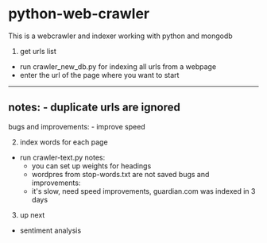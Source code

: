 # python-web-crawler
This is a webcrawler and indexer working with python and mongodb

1. get urls list
 - run crawler_new_db.py for indexing all urls from a webpage
 - enter the url of the page where you want to start
 ------
 notes: 
 	- duplicate urls are ignored
 ------
 bugs and improvements: 
 	- improve speed

2. index words for each page
 - run crawler-text.py
 notes:
 	- you can set up weights for headings
 	- wordpres from stop-words.txt are not saved
 bugs and improvements:
    - it's slow, need speed improvements, guardian.com was indexed in 3 days

3. up next
 - sentiment analysis  	